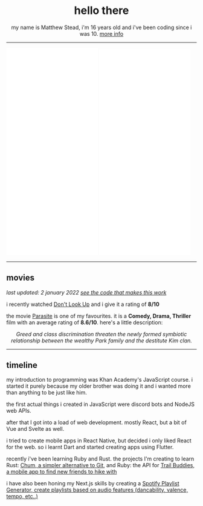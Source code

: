 <div align="center">

  # hello there
  
  my name is Matthew Stead, i'm 16 years old and i've been coding since i was 10. [more info](#timeline)

</div>

---

<img width="48%" src="https://raw.githubusercontent.com/matievisthekat/matievisthekat/master/overall-metrics.svg" alt="Overall Metrics" /> <img width="48%" src="https://raw.githubusercontent.com/matievisthekat/matievisthekat/master/recent-metrics.svg" alt="Recent Metrics" />

---

## movies
*last updated: <!--common.timestamp:start-->2 january 2022<!--common.timestamp:end-->
[see the code that makes this work](https://github.com/matievisthekat/matievisthekat/tree/master/movies)*

i recently watched <!--recent.link:start text="recent.title"-->[Don't Look Up](https://imdb.com/title/tt11286314/ 'imdb page')<!--recent.link:end--> and i give it a rating of **<!--recent.rating:start-->8<!--recent.rating:end-->/10**

the movie <!--favourite.link:start text="favourite.title"-->[Parasite](https://imdb.com/title/tt6751668/?ref_=ttls_li_i 'imdb page')<!--favourite.link:end--> is one of my favourites. it is a **<!--favourite.genre:start-->Comedy, Drama, Thriller<!--favourite.genre:end-->** film with an average rating of **<!--favourite.avgRating:start-->8.6<!--favourite.avgRating:end-->/10**. here's a little description:

<div align="center">

  *<!--favourite.desc:start-->Greed and class discrimination threaten the newly formed symbiotic relationship between the wealthy Park family and the destitute Kim clan.<!--favourite.desc:end-->*
  
</div>

---

<h2 id="timeline">timeline</h2>
my introduction to programming was Khan Academy's JavaScript course. i started it purely because my older brother was doing it and i wanted more than anything to be just like him.

the first actual things i created in JavaScript were discord bots and NodeJS web APIs.

after that I got into a load of web development. mostly React, but a bit of Vue and Svelte as well.

i tried to create mobile apps in React Native, but decided i only liked React for the web. so i learnt Dart and started creating apps using Flutter.

recently i've been learning Ruby and Rust. the projects I'm creating to learn Rust: <a href="https://github.com/matievisthekat/chum" target="_blank">Chum, a simpler alternative to Git</a>, and Ruby: the API for <a href="https://github.com/TrailBuddies" target="_blank">Trail Buddies, a mobile app to find new friends to hike with</a>

i have also been honing my Next.js skills by creating a <a href="https://github.com/matievisthekat/spotify-playlist-generator" target="_blank">Spotify Playlist Generator, create playlists based on audio features (dancability, valence, tempo, etc..)</a>
